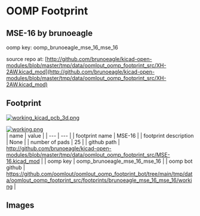 # OOMP Footprint  
## MSE-16  by brunoeagle  
  
oomp key: oomp_brunoeagle_mse_16_mse_16  
  
source repo at: [http://github.com/brunoeagle/kicad-open-modules/blob/master/tmp/data/oomlout_oomp_footprint_src/XH-2AW.kicad_mod](http://github.com/brunoeagle/kicad-open-modules/blob/master/tmp/data/oomlout_oomp_footprint_src/XH-2AW.kicad_mod)  
## Footprint  
  
[![working_kicad_pcb_3d.png](working_kicad_pcb_3d_600.png)](working_kicad_pcb_3d.png)  
  
[![working.png](working_600.png)](working.png)  
| name | value | 
| --- | --- | 
| footprint name | MSE-16 | 
| footprint description | None | 
| number of pads | 25 | 
| github path | http://github.com/brunoeagle/kicad-open-modules/blob/master/tmp/data/oomlout_oomp_footprint_src/MSE-16.kicad_mod | 
| oomp key | oomp_brunoeagle_mse_16_mse_16 | 
| oomp bot github | https://github.com/oomlout/oomlout_oomp_footprint_bot/tree/main/tmp/data/oomlout_oomp_footprint_src/footprints/brunoeagle_mse_16_mse_16/working | 
## Images  
